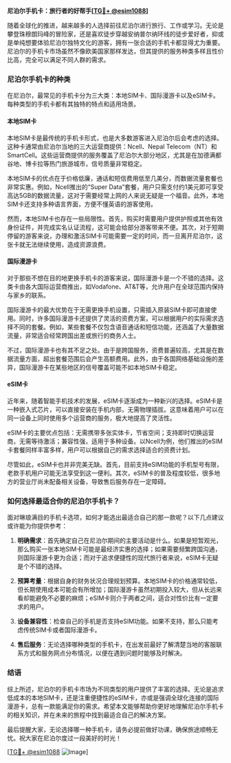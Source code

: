 **尼泊尔手机卡：旅行者的好帮手[[TG💪+ @esim1088](https://t.me/s/esim1088)]**

随着全球化的推进，越来越多的人选择前往尼泊尔进行旅行、工作或学习。无论是攀登珠穆朗玛峰的冒险家，还是喜欢徒步穿越安纳普尔纳环线的徒步爱好者，抑或是单纯想要体验尼泊尔独特文化的游客，拥有一张合适的手机卡都显得尤为重要。尼泊尔的手机卡市场虽然不像欧美国家那样发达，但其提供的服务种类多样且性价比高，完全可以满足不同人群的需求。

### 尼泊尔手机卡的种类

在尼泊尔，最常见的手机卡分为三大类：本地SIM卡、国际漫游卡以及eSIM卡。每种类型的手机卡都有其独特的特点和适用场景。

#### 本地SIM卡

本地SIM卡是最传统的手机卡形式，也是大多数游客进入尼泊尔后会考虑的选择。这种卡通常由尼泊尔当地的三大运营商提供：Ncell、Nepal Telecom（NT）和SmartCell。这些运营商提供的服务覆盖了尼泊尔大部分地区，尤其是在加德满都谷地、博卡拉等热门旅游城市，信号质量非常稳定。

本地SIM卡的优点在于价格低廉，通话和短信费用低至几美分，而数据流量套餐也非常实惠。例如，Ncell推出的“Super Data”套餐，用户只需支付约1美元即可享受高达5GB的数据流量，这对于需要经常上网的人来说无疑是一个福音。此外，本地SIM卡还支持多种语言界面，方便不懂英语的游客使用。

然而，本地SIM卡也存在一些局限性。首先，购买时需要用户提供护照或其他有效身份证件，并完成实名认证流程，这可能会给部分游客带来不便。其次，对于短期停留的游客来说，办理和激活SIM卡可能需要一定的时间，而一旦离开尼泊尔，这张卡就无法继续使用，造成资源浪费。

#### 国际漫游卡

对于那些不想在目的地更换手机卡的游客来说，国际漫游卡是一个不错的选择。这类卡由各大国际运营商推出，如Vodafone、AT&T等，允许用户在全球范围内保持与家乡的联系。

国际漫游卡的最大优势在于无需更换手机设置，只需插入原装SIM卡即可直接使用。同时，许多国际漫游卡还提供了灵活的资费方案，可以根据用户的实际需求选择不同的套餐。例如，某些套餐不仅包含语音通话和短信功能，还涵盖了大量数据流量，非常适合经常跨国出差或旅行的商务人士。

不过，国际漫游卡也有其不足之处。由于是跨国服务，资费普遍较高，尤其是在数据流量方面，超出套餐范围后会产生高额费用。此外，由于各国网络基础设施的差异，国际漫游卡在某些地区的信号覆盖可能不如本地SIM卡稳定。

#### eSIM卡

近年来，随着智能手机技术的发展，eSIM卡逐渐成为一种新兴的选择。eSIM卡是一种嵌入式芯片，可以直接安装在手机内部，无需物理插拔。这意味着用户可以在同一设备上同时使用多个运营商的服务，极大地提高了灵活性。

eSIM卡的主要优点包括：无需携带多张实体卡，节省空间；支持即时切换运营商，无需等待激活；兼容性强，适用于多种设备。以Ncell为例，他们推出的eSIM卡套餐同样丰富多样，用户可以根据自己的需求选择适合的资费计划。

尽管如此，eSIM卡也并非完美无缺。首先，目前支持eSIM功能的手机型号有限，老款手机用户可能无法享受到这一便利。其次，eSIM卡的普及程度较低，很多地方的营业厅尚未配备相关设备，导致售后服务存在一定障碍。

### 如何选择最适合你的尼泊尔手机卡？

面对琳琅满目的手机卡选项，如何才能选出最适合自己的那一款呢？以下几点建议或许能为你提供参考：

1. **明确需求**：首先确定自己在尼泊尔期间的主要活动是什么。如果是短暂观光，那么购买一张本地SIM卡可能是最经济实惠的选择；如果需要频繁跨国沟通，则国际漫游卡更为合适；而对于追求便捷性的现代旅行者来说，eSIM卡无疑是个不错的选择。

2. **预算考量**：根据自身的财务状况合理规划预算。本地SIM卡的价格通常较低，但长期使用成本可能会有所增加；国际漫游卡虽然初期投入较大，但从长远来看却能避免不必要的麻烦；eSIM卡则介于两者之间，适合对性价比有一定要求的用户。

3. **设备兼容性**：检查自己的手机是否支持eSIM功能。如果不支持，那么只能考虑传统SIM卡或者国际漫游卡。

4. **售后服务**：无论选择哪种类型的手机卡，在出发前最好了解清楚当地的客服联系方式和服务网点分布情况，以便在遇到问题时能够及时解决。

### 结语

综上所述，尼泊尔的手机卡市场为不同类型的用户提供了丰富的选择。无论是追求低成本的本地SIM卡，还是注重便捷性的eSIM卡，亦或是强调全球化连接的国际漫游卡，总有一款能满足你的需求。希望本文能够帮助你更好地理解尼泊尔手机卡的相关知识，并在未来的旅程中找到最适合自己的解决方案。

最后提醒大家，无论选择哪一种手机卡，请务必提前做好功课，确保旅途顺畅无忧。祝大家在尼泊尔度过一段美好的时光！

[[TG💪+ @esim1088](https://t.me/s/esim1088) ![Image](https://i.postimg.cc/4NQfJmqS/Snipaste-2025-05-13-00-14-12.png)]